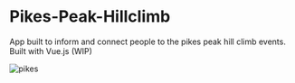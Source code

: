 # Pikes-Peak-Hillclimb
App built to inform and connect people to the pikes peak hill climb events.
Built with Vue.js (WIP)


![pikes](https://user-images.githubusercontent.com/79726069/134752205-e9bc7567-1237-4908-a2ad-003050068892.PNG)
